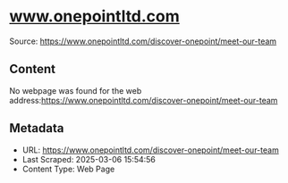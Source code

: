 # www.onepointltd.com

Source: https://www.onepointltd.com/discover-onepoint/meet-our-team

## Content

No webpage was found for the web address:https://www.onepointltd.com/discover-onepoint/meet-our-team

## Metadata

- URL: https://www.onepointltd.com/discover-onepoint/meet-our-team
- Last Scraped: 2025-03-06 15:54:56
- Content Type: Web Page
